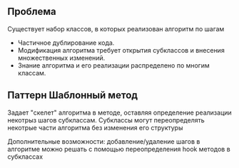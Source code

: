 ## Проблема

Существует набор классов, в которых реализован алгоритм по шагам

- Частичное дублирование кода. 
- Модификация алгоритма требует открытия субклассов и внесения множественных изменений. 
- Знание алгоритма и его реализации распределено по многим классам.

## Паттерн Шаблонный метод

Задает "скелет" алгоритма в методе, оставляя определение реализации некотрыз шагов субклассам. Субклассы могут переопределять некотрые части алгоритма без изменения его структуры

Дополнительные возможности: добавление/удаление шагов в алгоритме можно решать с помощью переопределения hook методов в субклассах
